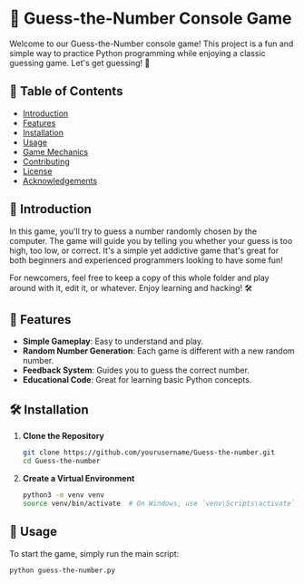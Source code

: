# 🔢 Guess-the-Number Console Game

Welcome to our Guess-the-Number console game! This project is a fun and simple way to practice Python programming while enjoying a classic guessing game. Let's get guessing! 🎉

## 📜 Table of Contents

- [Introduction](#introduction)
- [Features](#features)
- [Installation](#installation)
- [Usage](#usage)
- [Game Mechanics](#game-mechanics)
- [Contributing](#contributing)
- [License](#license)
- [Acknowledgements](#acknowledgements)

## 🎉 Introduction

In this game, you'll try to guess a number randomly chosen by the computer. The game will guide you by telling you whether your guess is too high, too low, or correct. It's a simple yet addictive game that's great for both beginners and experienced programmers looking to have some fun!

For newcomers, feel free to keep a copy of this whole folder and play around with it, edit it, or whatever. Enjoy learning and hacking! 🛠️

## 🌟 Features

- **Simple Gameplay**: Easy to understand and play.
- **Random Number Generation**: Each game is different with a new random number.
- **Feedback System**: Guides you to guess the correct number.
- **Educational Code**: Great for learning basic Python concepts.

## 🛠️ Installation

1. **Clone the Repository**
    ```bash
    git clone https://github.com/yourusername/Guess-the-number.git
    cd Guess-the-number
    ```

2. **Create a Virtual Environment**
    ```bash
    python3 -m venv venv
    source venv/bin/activate  # On Windows, use `venv\Scripts\activate`
    ```

## 🚀 Usage

To start the game, simply run the main script:

```bash
python guess-the-number.py
